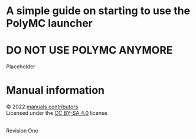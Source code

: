 # A simple guide on starting to use the PolyMC launcher

# DO NOT USE POLYMC ANYMORE

Placeholder

# Manual information

&copy; 2022 [manuals contributors](https://github.com/thefirethirteen/manuals/blob/main/contributors.md)
<br> Licensed under the [CC BY-SA 4.0](https://creativecommons.org/licenses/by-sa/4.0/) license

<br> Revision One
